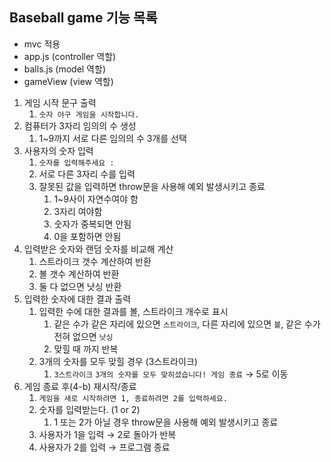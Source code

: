 ## Baseball game 기능 목록

- mvc 적용
- app.js (controller 역할)
- balls.js (model 역할)
- gameView (view 역할)

1. 게임 시작 문구 출력
   1. `숫자 야구 게임을 시작합니다.`
2. 컴퓨터가 3자리 임의의 수 생성
   1. 1~9까지 서로 다른 임의의 수 3개를 선택
3. 사용자의 숫자 입력
   1. `숫자를 입력해주세요 :`
   2. 서로 다른 3자리 수를 입력
   3. 잘못된 값을 입력하면 throw문을 사용해 예외 발생시키고 종료
      1. 1~9사이 자연수여야 함
      2. 3자리 여야함
      3. 숫자가 중복되면 안됨
      4. 0을 포함하면 안됨
4. 입력받은 숫자와 랜덤 숫자를 비교해 계산
   1. 스트라이크 갯수 계산하여 반환
   2. 볼 갯수 계산하여 반환
   3. 둘 다 없으면 낫싱 반환
5. 입력한 숫자에 대한 결과 출력
   1. 입력한 수에 대한 결과를 볼, 스트라이크 개수로 표시
      1. 같은 수가 같은 자리에 있으면 `스트라이크`, 다른 자리에 있으면 `볼`, 같은 수가 전혀 없으면 `낫싱`
      2. 맞힐 때 까지 반복
   2. 3개의 숫자를 모두 맞힐 경우 (3스트라이크)
      1. `3스트라이크`
         `3개의 숫자를 모두 맞히셨습니다! 게임 종료` → 5로 이동
6. 게임 종료 후(4-b) 재시작/종료
   1. `게임을 새로 시작하려면 1, 종료하려면 2를 입력하세요.`
   2. 숫자를 입력받는다. (1 or 2)
      1. 1 또는 2가 아닐 경우 throw문을 사용해 예외 발생시키고 종료
   3. 사용자가 1을 입력 → 2로 돌아가 반복
   4. 사용자가 2를 입력 → 프로그램 종료

